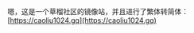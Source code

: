 嗯，这是一个草榴社区的镜像站，并且进行了繁体转简体： [https://caoliu1024.gq](https://caoliu1024.gq)

<!--
- 👋 Hi, I’m @t66y-sc
- 👀 I’m interested in ...
- 🌱 I’m currently learning ...
- 💞️ I’m looking to collaborate on ...
- 📫 How to reach me ...

<!---
t66y-sc/t66y-sc is a ✨ special ✨ repository because its `README.md` (this file) appears on your GitHub profile.
You can click the Preview link to take a look at your changes.
--->
